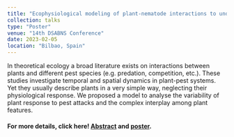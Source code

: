 ```yaml
---
title: "Ecophysiological modeling of plant-nematode interactions to understand plant tolerance"
collection: talks
type: "Poster"
venue: "14th DSABNS Conference"
date: 2023-02-05
location: "Bilbao, Spain"
---
```

In theoretical ecology a broad literature exists on interactions between plants and different pest species (e.g. predation, competition, etc.). These studies investigate temporal and
spatial dynamics in plant-pest systems. Yet they usually describe plants in a very simple way, neglecting their physiological response. We proposed a model to analyse the variability of plant response to pest attacks and the complex interplay among plant features.
#### For more details, click here! [Abstract](../../files/abstract_dsabns_conf_feb_2023.pdf) and [poster](../../files/poster_dsabns_conf_feb_2023.pdf).
